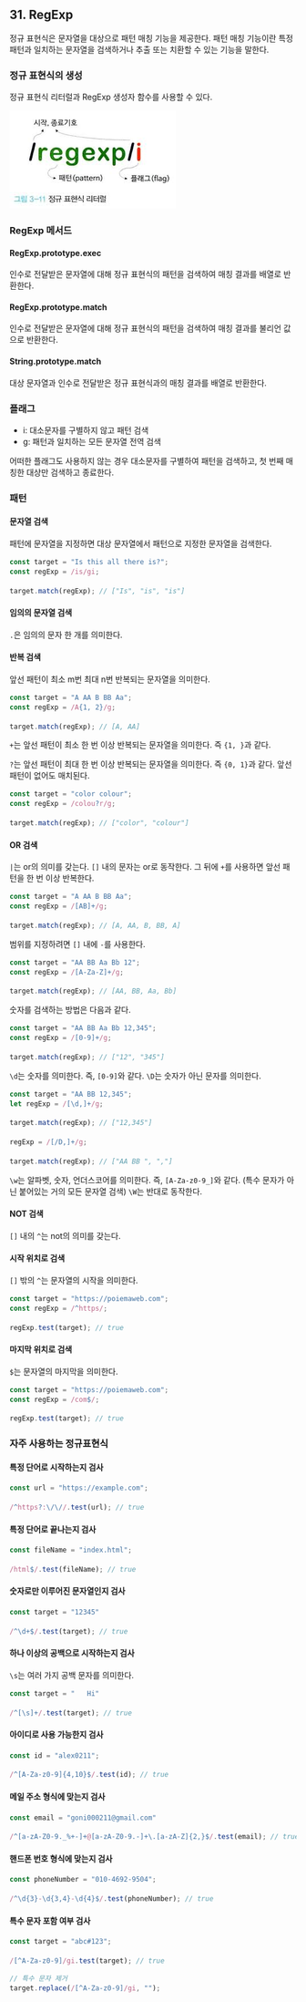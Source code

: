 ## 31. RegExp

정규 표현식은 문자열을 대상으로 패턴 매칭 기능을 제공한다.
패턴 매칭 기능이란 특정 패턴과 일치하는 문자열을 검색하거나 추출 또는 치환할 수 있는 기능을 말한다.

### 정규 표현식의 생성

정규 표현식 리터럴과 RegExp 생성자 함수를 사용할 수 있다.

![alt text](image-2.png)

### RegExp 메서드

#### RegExp.prototype.exec

인수로 전달받은 문자열에 대해 정규 표현식의 패턴을 검색하여 매칭 결과를 배열로 반환한다.

#### RegExp.prototype.match

인수로 전달받은 문자열에 대해 정규 표현식의 패턴을 검색하여 매칭 결과를 불리언 값으로 반환한다.

#### String.prototype.match

대상 문자열과 인수로 전달받은 정규 표현식과의 매칭 결과를 배열로 반환한다.

### 플래그

- i: 대소문자를 구별하지 않고 패턴 검색
- g: 패턴과 일치하는 모든 문자열 전역 검색

어떠한 플래그도 사용하지 않는 경우 대소문자를 구별하여 패턴을 검색하고, 첫 번째 매칭한 대상만 검색하고 종료한다.

### 패턴

#### 문자열 검색

패턴에 문자열을 지정하면 대상 문자열에서 패턴으로 지정한 문자열을 검색한다.

```js
const target = "Is this all there is?";
const regExp = /is/gi;

target.match(regExp); // ["Is", "is", "is"]
```

#### 임의의 문자열 검색

`.`은 임의의 문자 한 개를 의미한다.

#### 반복 검색

앞선 패턴이 최소 m번 최대 n번 반복되는 문자열을 의미한다.

```js
const target = "A AA B BB Aa";
const regExp = /A{1, 2}/g;

target.match(regExp); // [A, AA]
```

`+`는 앞선 패턴이 최소 한 번 이상 반복되는 문자열을 의미한다.
즉 `{1, }`과 같다.

`?`는 앞선 패턴이 최대 한 번 이상 반복되는 문자열을 의미한다.
즉 `{0, 1}`과 같다. 앞선 패턴이 없어도 매치된다.

```js
const target = "color colour";
const regExp = /colou?r/g;

target.match(regExp); // ["color", "colour"]
```

#### OR 검색

`|`는 or의 의미를 갖는다.
`[]` 내의 문자는 or로 동작한다. 그 뒤에 `+`를 사용하면 앞선 패턴을 한 번 이상 반복한다.

```js
const target = "A AA B BB Aa";
const regExp = /[AB]+/g;

target.match(regExp); // [A, AA, B, BB, A]
```

범위를 지정하려면 `[]` 내에 `-`를 사용한다.

```js
const target = "AA BB Aa Bb 12";
const regExp = /[A-Za-Z]+/g;

target.match(regExp); // [AA, BB, Aa, Bb]
```

숫자를 검색하는 방법은 다음과 같다.

```js
const target = "AA BB Aa Bb 12,345";
const regExp = /[0-9]+/g;

target.match(regExp); // ["12", "345"]
```

`\d`는 숫자를 의미한다. 즉, `[0-9]`와 같다.
`\D`는 숫자가 아닌 문자를 의미한다.

```js
const target = "AA BB 12,345";
let regExp = /[\d,]+/g;

target.match(regExp); // ["12,345"]

regExp = /[/D,]+/g;

target.match(regExp); // ["AA BB ", ","]
```

`\w`는 알파벳, 숫자, 언더스코어를 의미한다. 즉, `[A-Za-z0-9_]`와 같다.
(특수 문자가 아닌 붙어있는 거의 모든 문자열 검색)
`\W`는 반대로 동작한다.

#### NOT 검색

`[]` 내의 `^`는 not의 의미를 갖는다.

#### 시작 위치로 검색

`[]` 밖의 `^`는 문자열의 시작을 의미한다.

```js
const target = "https://poiemaweb.com";
const regExp = /^https/;

regExp.test(target); // true
```

#### 마지막 위치로 검색

`$`는 문자열의 마지막을 의미한다.

```js
const target = "https://poiemaweb.com";
const regExp = /com$/;

regExp.test(target); // true
```

### 자주 사용하는 정규표현식

#### 특정 단어로 시작하는지 검사

```js
const url = "https://example.com";

/^https?:\/\//.test(url); // true
```

#### 특정 단어로 끝나는지 검사

```js
const fileName = "index.html";

/html$/.test(fileName); // true
```

#### 숫자로만 이루어진 문자열인지 검사

```js
const target = "12345"

/^\d+$/.test(target); // true
```

#### 하나 이상의 공백으로 시작하는지 검사

`\s`는 여러 가지 공백 문자를 의미한다.

```js
const target = "   Hi"

/^[\s]+/.test(target); // true
```

#### 아이디로 사용 가능한지 검사

```js
const id = "alex0211";

/^[A-Za-z0-9]{4,10}$/.test(id); // true
```

#### 메일 주소 형식에 맞는지 검사

```js
const email = "goni000211@gmail.com"

/^[a-zA-Z0-9._%+-]+@[a-zA-Z0-9.-]+\.[a-zA-Z]{2,}$/.test(email); // true
```

#### 핸드폰 번호 형식에 맞는지 검사

```js
const phoneNumber = "010-4692-9504";

/^\d{3}-\d{3,4}-\d{4}$/.test(phoneNumber); // true
```

#### 특수 문자 포함 여부 검사

```js
const target = "abc#123";

/[^A-Za-z0-9]/gi.test(target); // true
```

```js
// 특수 문자 제거
target.replace(/[^A-Za-z0-9]/gi, "");
```
